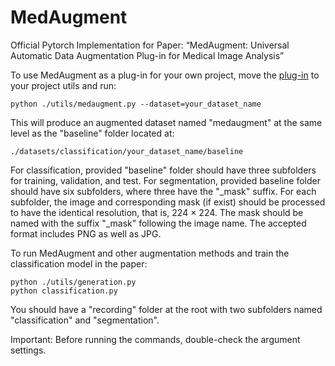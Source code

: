 # MedAugment
Official Pytorch Implementation for Paper: “MedAugment: Universal Automatic Data Augmentation Plug-in for Medical Image Analysis”

To use MedAugment as a plug-in for your own project, move the [plug-in](./utils/medaugment.py) to your project utils and run:
```
python ./utils/medaugment.py --dataset=your_dataset_name
```

This will produce an augmented dataset named "medaugment" at the same level as the "baseline" folder located at:
```
./datasets/classification/your_dataset_name/baseline
```

For classification, provided "baseline" folder should have three subfolders for training, validation, and test. 
For segmentation, provided baseline folder should have six subfolders, where three have the "_mask" suffix. 
For each subfolder, the image and corresponding mask (if exist) should be processed to have the identical resolution, that is, 224 × 224. 
The mask should be named with the suffix "_mask" following the image name. The accepted format includes PNG as well as JPG.

To run MedAugment and other augmentation methods and train the classification model in the paper:
```
python ./utils/generation.py
python classification.py
```
You should have a "recording" folder at the root with two subfolders named "classification" and "segmentation".

Important: Before running the commands, double-check the argument settings.